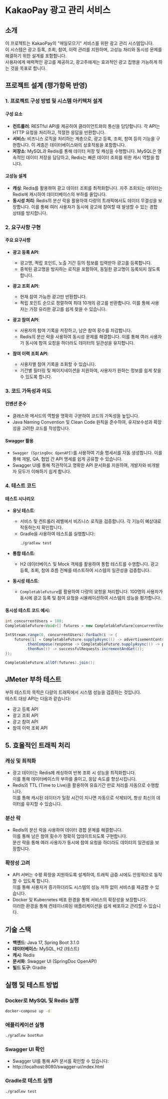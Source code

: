 # KakaoPay 광고 관리 서비스

## 소개
이 프로젝트는 KakaoPay의 "매일모으기" 서비스를 위한 광고 관리 시스템입니다.  
이 시스템은 광고 등록, 조회, 참여, 이력 관리를 지원하며, 고성능 처리와 동시성 문제를 해결하기 위한 설계를 포함합니다.  
사용자에게 매력적인 광고를 제공하고, 광고주에게는 효과적인 광고 집행을 가능하게 하는 것을 목표로 합니다.

## 프로젝트 설계 (평가항목 반영)

### 1. 프로젝트 구성 방법 및 시스템 아키텍처 설계

#### 구성 요소
- **컨트롤러**: RESTful API를 제공하여 클라이언트와의 통신을 담당합니다. 각 API는 HTTP 요청을 처리하고, 적절한 응답을 반환합니다.
- **서비스**: 비즈니스 로직을 처리하는 계층으로, 광고 등록, 조회, 참여 등의 기능을 구현합니다. 이 계층은 데이터베이스와의 상호작용을 포함합니다.
- **저장소**: MySQL과 Redis를 통해 데이터 저장 및 캐싱을 수행합니다. MySQL은 영속적인 데이터 저장을 담당하고, Redis는 빠른 데이터 조회를 위한 캐시 역할을 합니다.


#### 고성능 설계
- **캐싱**: Redis를 활용하여 광고 데이터 조회를 최적화합니다. 자주 조회되는 데이터는 Redis에 캐시하여 데이터베이스의 부하를 줄입니다.
- **동시성 처리**: Redis의 분산 락을 활용하여 다량의 트래픽에서도 데이터 무결성을 보장합니다. 이를 통해 여러 사용자가 동시에 광고에 참여할 때 발생할 수 있는 경합 상태를 방지합니다.

### 2. 요구사항 구현

#### 주요 요구사항
- **광고 등록 API**:
   - 광고명, 적립 포인트, 노출 기간 등의 정보를 입력받아 광고를 등록합니다.
   - 중복된 광고명을 방지하는 로직을 포함하여, 동일한 광고명이 등록되지 않도록 합니다.

- **광고 조회 API**:
   - 현재 참여 가능한 광고만 반환합니다.
   - 적립 포인트 순으로 정렬하여 최대 10개의 광고를 반환합니다. 이를 통해 사용자는 가장 유리한 광고를 쉽게 찾을 수 있습니다.

- **광고 참여 API**:
   - 사용자의 참여 기록을 저장하고, 남은 참여 횟수를 차감합니다.
   - Redis의 분산 락을 사용하여 동시성 문제를 해결합니다. 이를 통해 여러 사용자가 동시에 참여 요청을 하더라도 데이터의 일관성을 유지합니다.

- **참여 이력 조회 API**:
   - 사용자별 참여 기록을 조회할 수 있습니다.
   - 기간별 필터링 및 페이지네이션을 지원하여, 사용자가 원하는 정보를 쉽게 찾을 수 있도록 합니다.

### 3. 코드 가독성과 의도

#### 컨벤션 준수
- 클래스와 메서드의 역할을 명확히 구분하여 코드의 가독성을 높입니다.
- Java Naming Convention 및 Clean Code 원칙을 준수하여, 유지보수성과 확장성을 고려한 코드를 작성합니다.

#### Swagger 활용
- `Swagger (SpringDoc OpenAPI)`를 사용하여 기술 명세서를 자동 생성합니다. 이를 통해 개발, QA, 협업 간 API 명세를 쉽게 공유할 수 있습니다.
- Swagger UI를 통해 직관적이고 명확한 API 문서화를 지원하여, 개발자와 비개발자 모두가 이해하기 쉽게 합니다.

### 4. 테스트 코드

#### 테스트 시나리오
- **유닛 테스트**:
   - 서비스 및 컨트롤러 레벨에서 비즈니스 로직을 검증합니다. 각 기능이 예상대로 작동하는지 확인합니다.
   - Gradle을 사용하여 테스트를 실행합니다:
     ```bash
     ./gradlew test
     ```

- **통합 테스트**:
   - H2 데이터베이스 및 Mock 객체를 활용하여 통합 테스트를 수행합니다. 광고 등록, 조회, 참여 흐름 전체를 테스트하여 시스템의 일관성을 검증합니다.

- **동시성 테스트**:
   - `CompletableFuture`를 활용하여 다량의 요청을 처리합니다. 100명의 사용자가 동시에 광고 등록 및 참여 요청을 시뮬레이션하여 시스템의 성능을 평가합니다.

#### 동시성 테스트 코드 예시:
```java
int concurrentUsers = 100;
CompletableFuture<Void>[] futures = new CompletableFuture[concurrentUsers];

IntStream.range(0, concurrentUsers).forEach(i -> {
    futures[i] = CompletableFuture.supplyAsync(() -> advertisementController.createAdvertisement(createRequest))
         .thenCompose(response -> CompletableFuture.supplyAsync(() -> participationController.participateInAdvertisement(participationRequest)))
         .thenRun(() -> successfulRequests.incrementAndGet()); 
});

CompletableFuture.allOf(futures).join();
```

## JMeter 부하 테스트
부하 테스트의 목적은 다량의 트래픽에서 시스템 성능을 검증하는 것입니다.  
테스트 대상 API는 다음과 같습니다:
- 광고 등록 API
- 광고 조회 API
- 광고 참여 API
- 참여 이력 조회 API

## 5. 효율적인 트래픽 처리

### 캐싱 및 최적화
- 광고 데이터는 Redis에 캐싱하여 반복 조회 시 성능을 최적화합니다.  
  이를 통해 데이터베이스의 부하를 줄이고, 응답 속도를 향상시킵니다.
- Redis의 TTL (Time to Live)을 활용하여 유효기간 만료 처리를 자동으로 수행합니다.  
  이를 통해 캐시된 데이터가 일정 시간이 지나면 자동으로 삭제되어, 항상 최신의 데이터를 유지할 수 있습니다.

### 분산 락
- Redis의 분산 락을 사용하여 데이터 경합 문제를 해결합니다.  
  이를 통해 남은 참여 횟수가 정확히 업데이트되도록 구현합니다.  
  분산 락을 통해 여러 사용자가 동시에 참여 요청을 하더라도 데이터의 일관성을 보장합니다.

### 확장성 고려
- API 서버는 수평 확장을 지원하도록 설계하여, 트래픽 급증 시에도 안정적으로 동작할 수 있도록 합니다.  
  이를 통해 사용자가 증가하더라도 시스템의 성능 저하 없이 서비스를 제공할 수 있습니다.
- Docker 및 Kubernetes 배포 환경을 통해 서비스의 확장성을 보장합니다.  
  이러한 환경을 통해 컨테이너화된 애플리케이션을 쉽게 배포하고 관리할 수 있습니다.

## 기술 스택
- **백엔드**: Java 17, Spring Boot 3.1.0
- **데이터베이스**: MySQL, H2 (테스트)
- **캐시**: Redis
- **문서화**: Swagger UI (SpringDoc OpenAPI)
- **빌드 도구**: Gradle

## 실행 및 테스트 방법

### Docker로 MySQL 및 Redis 실행
```bash
docker-compose up -d
```

### 애플리케이션 실행
```bash
./gradlew bootRun
```

### Swagger UI 확인

- Swagger UI를 통해 API 문서를 확인할 수 있습니다:
- http://localhost:8080/swagger-ui/index.html

### Gradle로 테스트 실행
```bash
./gradlew test
```

